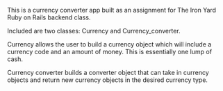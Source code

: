 This is a currency converter app built as an assignment for The Iron Yard Ruby on Rails backend class.

Included are two classes: Currency and Currency_converter.

Currency allows the user to build a currency object which will include a currency code and an amount of money. This is essentially one lump of cash.

Currency converter builds a converter object that can take in currency objects and return new currency objects in the desired currency type.
